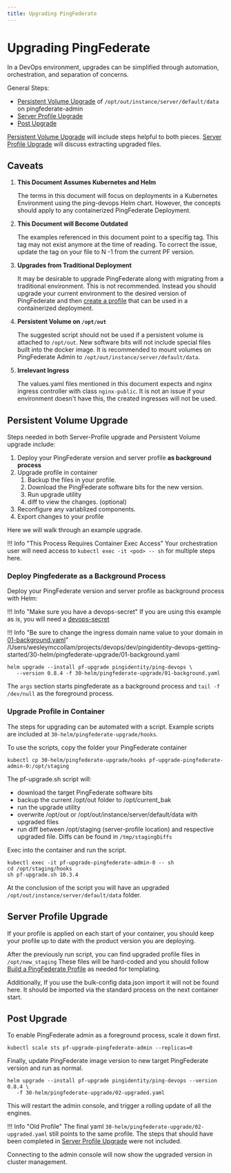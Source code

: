 ```yaml
---
title: Upgrading PingFederate
---
```


# Upgrading PingFederate

In a DevOps environment, upgrades can be simplified through automation, orchestration, and separation of concerns.

General Steps:

- [Persistent Volume Upgrade](#persistent-volume-upgrade) of `/opt/out/instance/server/default/data` on pingfederate-admin
- [Server Profile Upgrade](#server-profile-upgrade)
- [Post Upgrade](#post-upgrade)

[Persistent Volume Upgrade](#persistent-volume-upgrade) will include steps helpful to both pieces. [Server Profile Upgrade](#server-profile-upgrade) will discuss extracting upgraded files.

## Caveats

1.  **This Document Assumes Kubernetes and Helm**

    The terms in this document will focus on deployments in a Kubernetes Environment using the ping-devops Helm chart. However, the concepts should apply to any containerized PingFederate Deployment.

1.  **This Document will Become Outdated**

    The examples referenced in this document point to a specifig tag. This tag may not exist anymore at the time of reading. To correct the issue, update the tag on your file to N -1 from the current PF version.

1.  **Upgrades from Traditional Deployment**

    It may be desirable to upgrade PingFederate along with migrating from a traditional environment. This is not recommended. Instead you should upgrade your current environment to the desired version of PingFederate and then [create a profile](./buildPingFederateProfile.md) that can be used in a containerized deployment.

1.  **Persistent Volume on `/opt/out`**

    The suggested script should not be used if a persistent volume is attached to `/opt/out`. New software bits will not include special files built into the docker image. It is recommended to mount volumes on PingFederate Admin to `/opt/out/instance/server/default/data`.
    <!--TODO: If you do have /opt/out mounted, instead of running the the example script,  -->

1.  **Irrelevant Ingress**

    The values.yaml files mentioned in this document expects and nginx ingress controller with class `nginx-public`. It is not an issue if your environment doesn't have this, the created ingresses will not be used.

    <!--TODO: flip. upgrade happens first. then discuss persistence and server profile.   -->

## Persistent Volume Upgrade

Steps needed in both Server-Profile upgrade and Persistent Volume upgrade include:

1.  Deploy your PingFederate version and server profile **as background process**
1.  Upgrade profile in container
    1. Backup the files in your profile.
    1. Download the PingFederate software bits for the new version.
    1. Run upgrade utility
    1. diff to view the changes. (optional)
1.  Reconfigure any variablized components.
1.  Export changes to your profile

Here we will walk through an example upgrade.

!!! Info "This Process Requires Container Exec Access"
Your orchestration user will need access to `kubectl exec -it <pod> -- sh` for multiple steps here.

### Deploy Pingfederate as a Background Process

Deploy your PingFederate version and server profile as background process with Helm:

!!! Info "Make sure you have a devops-secret"
If you are using this example as is, you will need a [devops-secret](../get-started/devopsUserKey.md#for-kubernetes)

!!! Info "Be sure to change the ingress domain name value to your domain in [01-background.yaml](../../30-helm/pingfederate-upgrade/01-background.yaml)"
/Users/wesleymccollam/projects/devops/dev/pingidentity-devops-getting-started/30-helm/pingfederate-upgrade/01-background.yaml
```
helm upgrade --install pf-upgrade pingidentity/ping-devops \
   --version 0.8.4 -f 30-helm/pingfederate-upgrade/01-background.yaml
```

The `args` section starts pingfederate as a background process and `tail -f /dev/null` as the foreground process.

### Upgrade Profile in Container

The steps for upgrading can be automated with a script. Example scripts are included at `30-helm/pingfederate-upgrade/hooks`.

To use the scripts, copy the folder your PingFederate container

```
kubectl cp 30-helm/pingfederate-upgrade/hooks pf-upgrade-pingfederate-admin-0:/opt/staging
```

The pf-upgrade.sh script will:

- download the target PingFederate software bits
- backup the current /opt/out folder to /opt/current_bak
- run the upgrade utility
- overwrite /opt/out or /opt/out/instance/server/default/data with upgraded files
- run diff between /opt/staging (server-profile location) and respective upgraded file. Diffs can be found in `/tmp/stagingDiffs`

Exec into the container and run the script.

```
kubectl exec -it pf-upgrade-pingfederate-admin-0 -- sh
cd /opt/staging/hooks
sh pf-upgrade.sh 10.3.4
```

At the conclusion of the script you will have an upgraded `/opt/out/instance/server/default/data` folder.

## Server Profile Upgrade

If your profile is applied on each start of your container, you should keep your profile up to date with the product version you are deploying.

After the previously run script, you can find upgraded profile files in `/opt/new_staging`
These files will be hard-coded and you should follow [Build a PingFederate Profile](./buildPingFederateProfile.md) as needed for templating.

Additionally, If you use the bulk-config data.json import it will not be found here. It should be imported via the standard process on the next container start.

## Post Upgrade

To enable PingFederate admin as a foreground process, scale it down first.

```
kubectl scale sts pf-upgrade-pingfederate-admin --replicas=0
```

Finally, update PingFederate image version to new target PingFederate version and run as normal.

```
helm upgrade --install pf-upgrade pingidentity/ping-devops --version 0.8.4 \
   -f 30-helm/pingfederate-upgrade/02-upgraded.yaml
```
This will restart the admin console, and trigger a rolling update of all the engines.

!!! Info "Old Profile"
The final yaml `30-helm/pingfederate-upgrade/02-upgraded.yaml` still points to the same profile. The steps that should have been completed in [Server Profile Upgrade](#server-profile-upgrade) were not included.

Connecting to the admin console will now show the upgraded version in cluster management.
